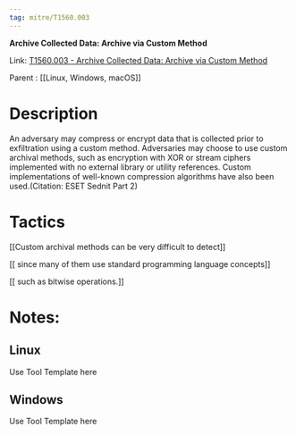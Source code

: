 ```yaml
---
tag: mitre/T1560.003
---
```


**Archive Collected Data: Archive via Custom Method**

Link: [T1560.003 - Archive Collected Data: Archive via Custom Method](https://attack.mitre.org/techniques/T1560/003)

Parent : [[Linux, Windows, macOS]]


# Description

An adversary may compress or encrypt data that is collected prior to exfiltration using a custom method. Adversaries may choose to use custom archival methods, such as encryption with XOR or stream ciphers implemented with no external library or utility references. Custom implementations of well-known compression algorithms have also been used.(Citation: ESET Sednit Part 2)

# Tactics


[[Custom archival methods can be very difficult to detect]]

[[ since many of them use standard programming language concepts]]

[[ such as bitwise operations.]]


# Notes:

## Linux

Use Tool Template here

## Windows

Use Tool Template here